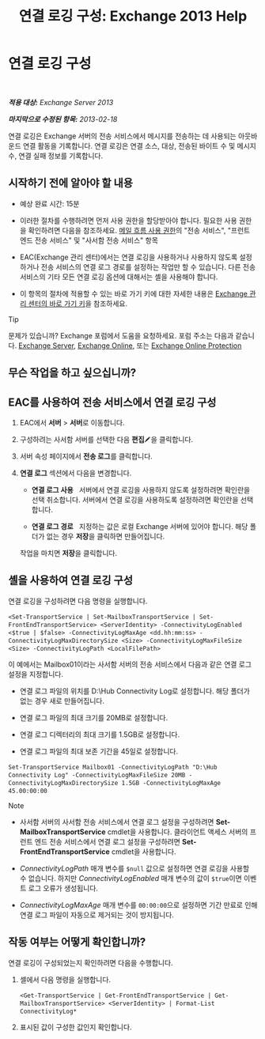 ﻿---
title: '연결 로깅 구성: Exchange 2013 Help'
TOCTitle: 연결 로깅 구성
ms:assetid: 24e46a79-33ea-44e9-b03c-549db1c86a6f
ms:mtpsurl: https://technet.microsoft.com/ko-kr/library/Aa996827(v=EXCHG.150)
ms:contentKeyID: 50482665
ms.date: 05/22/2018
mtps_version: v=EXCHG.150
ms.translationtype: MT
---

# 연결 로깅 구성

 

_**적용 대상:** Exchange Server 2013_

_**마지막으로 수정된 항목:** 2013-02-18_

연결 로깅은 Exchange 서버의 전송 서비스에서 메시지를 전송하는 데 사용되는 아웃바운드 연결 활동을 기록합니다. 연결 로깅은 연결 소스, 대상, 전송된 바이트 수 및 메시지 수, 연결 실패 정보를 기록합니다.

## 시작하기 전에 알아야 할 내용

  - 예상 완료 시간: 15분

  - 이러한 절차를 수행하려면 먼저 사용 권한을 할당받아야 합니다. 필요한 사용 권한을 확인하려면 다음을 참조하세요. [메일 흐름 사용 권한](mail-flow-permissions-exchange-2013-help.md)의 "전송 서비스", "프런트 엔드 전송 서비스" 및 "사서함 전송 서비스" 항목

  - EAC(Exchange 관리 센터)에서는 연결 로깅을 사용하거나 사용하지 않도록 설정하거나 전송 서비스의 연결 로그 경로를 설정하는 작업만 할 수 있습니다. 다른 전송 서비스의 기타 모든 연결 로깅 옵션에 대해서는 셸을 사용해야 합니다.

  - 이 항목의 절차에 적용할 수 있는 바로 가기 키에 대한 자세한 내용은 [Exchange 관리 센터의 바로 가기 키](keyboard-shortcuts-in-the-exchange-admin-center-exchange-online-protection-help.md)을 참조하세요.


> [!TIP]
> 문제가 있습니까? Exchange 포럼에서 도움을 요청하세요. 포럼 주소는 다음과 같습니다. <A href="https://go.microsoft.com/fwlink/p/?linkid=60612">Exchange Server</A>, <A href="https://go.microsoft.com/fwlink/p/?linkid=267542">Exchange Online</A>, 또는 <A href="https://go.microsoft.com/fwlink/p/?linkid=285351">Exchange Online Protection</A>



## 무슨 작업을 하고 싶으십니까?

## EAC를 사용하여 전송 서비스에서 연결 로깅 구성

1.  EAC에서 **서버** \> **서버**로 이동합니다.

2.  구성하려는 사서함 서버를 선택한 다음 **편집**![편집 아이콘](images/JJ218640.6f53ccb2-1f13-4c02-bea0-30690e6ea71d(EXCHG.150).gif "편집 아이콘")을 클릭합니다.

3.  서버 속성 페이지에서 **전송 로그**를 클릭합니다.

4.  **연결 로그** 섹션에서 다음을 변경합니다.
    
      - **연결 로그 사용**   서버에서 연결 로깅을 사용하지 않도록 설정하려면 확인란을 선택 취소합니다. 서버에서 연결 로깅을 사용하도록 설정하려면 확인란을 선택합니다.
    
      - **연결 로그 경로**   지정하는 값은 로컬 Exchange 서버에 있어야 합니다. 해당 폴더가 없는 경우 **저장**을 클릭하면 만들어집니다.
    
    작업을 마치면 **저장**을 클릭합니다.

## 셸을 사용하여 연결 로깅 구성

연결 로깅을 구성하려면 다음 명령을 실행합니다.

    <Set-TransportService | Set-MailboxTransportService | Set-FrontEndTransportService> <ServerIdentity> -ConnectivityLogEnabled <$true | $false> -ConnectivityLogMaxAge <dd.hh:mm:ss> -ConnectivityLogMaxDirectorySize <Size> -ConnectivityLogMaxFileSize <Size> -ConnectivityLogPath <LocalFilePath>

이 예에서는 Mailbox01이라는 사서함 서버의 전송 서비스에서 다음과 같은 연결 로그 설정을 지정합니다.

  -  
    연결 로그 파일의 위치를 D:\\Hub Connectivity Log로 설정합니다. 해당 폴더가 없는 경우 새로 만들어집니다.

  -  
    연결 로그 파일의 최대 크기를 20MB로 설정합니다.

  -  
    연결 로그 디렉터리의 최대 크기를 1.5GB로 설정합니다.

  -  
    연결 로그 파일의 최대 보존 기간을 45일로 설정합니다.

<!-- end list -->

    Set-TransportService Mailbox01 -ConnectivityLogPath "D:\Hub Connectivity Log" -ConnectivityLogMaxFileSize 20MB -ConnectivityLogMaxDirectorySize 1.5GB -ConnectivityLogMaxAge 45.00:00:00


> [!NOTE]
> <UL>
> <LI>
> <P>사서함 서버의 사서함 전송 서비스에서 연결 로그 설정을 구성하려면 <STRONG>Set-MailboxTransportService</STRONG> cmdlet을 사용합니다. 클라이언트 액세스 서버의 프런트 엔드 전송 서비스에서 연결 로그 설정을 구성하려면 <STRONG>Set-FrontEndTransportService</STRONG> cmdlet을 사용합니다.</P>
> <LI>
> <P><EM>ConnectivityLogPath</EM> 매개 변수를 <CODE>$null</CODE> 값으로 설정하면 연결 로깅을 사용할 수 없습니다. 하지만 <EM>ConnectivityLogEnabled</EM> 매개 변수의 값이 <CODE>$true</CODE>이면 이벤트 로그 오류가 생성됩니다.</P>
> <LI>
> <P><EM>ConnectivityLogMaxAge</EM> 매개 변수를 <CODE>00:00:00</CODE>으로 설정하면 기간 만료로 인해 연결 로그 파일이 자동으로 제거되는 것이 방지됩니다.</P></LI></UL>



## 작동 여부는 어떻게 확인합니까?

연결 로깅이 구성되었는지 확인하려면 다음을 수행합니다.

1.  셸에서 다음 명령을 실행합니다.
    
        <Get-TransportService | Get-FrontEndTransportService | Get-MailboxTransportService> <ServerIdentity> | Format-List ConnectivityLog*

2.  표시된 값이 구성한 값인지 확인합니다.

